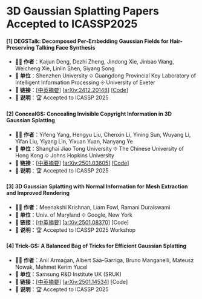 # 3D Gaussian Splatting Papers Accepted to ICASSP2025

#### [1] DEGSTalk: Decomposed Per-Embedding Gaussian Fields for Hair-Preserving Talking Face Synthesis
- **🧑‍🔬 作者**：Kaijun Deng, Dezhi Zheng, Jindong Xie, Jinbao Wang, Weicheng Xie, Linlin Shen, Siyang Song
- **🏫 单位**：Shenzhen University ⟐ Guangdong Provincial Key Laboratory of Intelligent Information Processing ⟐ University of Exeter
- **🔗 链接**：[[中英摘要](./abs/2412.20148.md)] [[arXiv:2412.20148](https://arxiv.org/abs/2412.20148)] [[Code](https://github.com/CVI-SZU/DEGSTalk)]
- **📝 说明**：🏆 Accepted to ICASSP 2025

#### [2] ConcealGS: Concealing Invisible Copyright Information in 3D Gaussian Splatting
- **🧑‍🔬 作者**：Yifeng Yang, Hengyu Liu, Chenxin Li, Yining Sun, Wuyang Li, Yifan Liu, Yiyang Lin, Yixuan Yuan, Nanyang Ye
- **🏫 单位**：Shanghai Jiao Tong University ⟐ The Chinese University of Hong Kong ⟐ Johns Hopkins University
- **🔗 链接**：[[中英摘要](./abs/2501.03605.md)] [[arXiv:2501.03605](https://arxiv.org/abs/2501.03605)] [[Code](https://github.com/zxk1212/ConcealGS)]
- **📝 说明**：🏆 Accepted to ICASSP 2025

#### [3] 3D Gaussian Splatting with Normal Information for Mesh Extraction and Improved Rendering
- **🧑‍🔬 作者**：Meenakshi Krishnan, Liam Fowl, Ramani Duraiswami
- **🏫 单位**：Univ. of Maryland ⟐ Google, New York
- **🔗 链接**：[[中英摘要](./abs/2501.08370.md)] [[arXiv:2501.08370](https://arxiv.org/abs/2501.08370)] [Code]
- **📝 说明**：🏆 Accepted to ICASSP 2025 Workshop

#### [4] Trick-GS: A Balanced Bag of Tricks for Efficient Gaussian Splatting
- **🧑‍🔬 作者**：Anil Armagan, Albert Saà-Garriga, Bruno Manganelli, Mateusz Nowak, Mehmet Kerim Yucel
- **🏫 单位**：Samsung R&D Institute UK (SRUK)
- **🔗 链接**：[[中英摘要](./abs/2501.14534.md)] [[arXiv:2501.14534](https://arxiv.org/abs/2501.14534)] [Code]
- **📝 说明**：🏆 Accepted to ICASSP 2025
